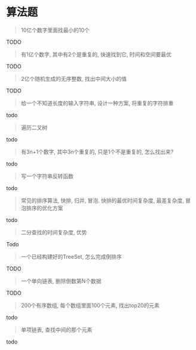 # 算法题

> 10亿个数字里面找最小的10个

TODO
> 有1亿个数字, 其中有2个是重复的, 快速找到它, 时间和空间要最优

TODO
> 2亿个随机生成的无序整数, 找出中间大小的值

TODO
> 给一个不知道长度的输入字符串, 设计一种方案, 将重复的字符排重

todo
> 遍历二叉树

todo
> 有3n+1个数字, 其中3n个重复的, 只是1个不是重复的, 怎么找出来?

todo
> 写一个字符串反转函数

todo
> 常见的排序算法, 快排, 归并, 冒泡. 快排的最优时间复杂度, 最差复杂度, 冒泡排序的优化方案

todo
> 二分查找的时间复杂度, 优势

Todo
> 一个已经构建好的TreeSet, 怎么完成倒排序

TODO
> 一个单向链表, 删除倒数第N个数据

TODO
> 200个有序数组, 每个数组里面100个元素, 找出top20的元素

todo
> 单项链表, 查找中间的那个元素

todo
